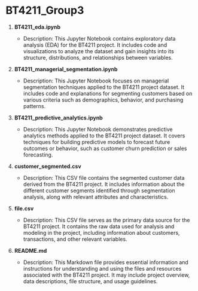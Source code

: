# BT4211_Group3

1. **BT4211_eda.ipynb**
   - Description: This Jupyter Notebook contains exploratory data analysis (EDA) for the BT4211 project. It includes code and visualizations to analyze the dataset and gain insights into its structure, distributions, and relationships between variables.
   
2. **BT4211_managerial_segmentation.ipynb**
   - Description: This Jupyter Notebook focuses on managerial segmentation techniques applied to the BT4211 project dataset. It includes code and explanations for segmenting customers based on various criteria such as demographics, behavior, and purchasing patterns.
   
3. **BT4211_predictive_analytics.ipynb**
   - Description: This Jupyter Notebook demonstrates predictive analytics methods applied to the BT4211 project dataset. It covers techniques for building predictive models to forecast future outcomes or behavior, such as customer churn prediction or sales forecasting.
   
4. **customer_segmented.csv**
   - Description: This CSV file contains the segmented customer data derived from the BT4211 project. It includes information about the different customer segments identified through segmentation analysis, along with relevant attributes and characteristics.
   
5. **file.csv**
   - Description: This CSV file serves as the primary data source for the BT4211 project. It contains the raw data used for analysis and modeling in the project, including information about customers, transactions, and other relevant variables.
   
6. **README.md**
   - Description: This Markdown file provides essential information and instructions for understanding and using the files and resources associated with the BT4211 project. It may include project overview, data descriptions, file structure, and usage guidelines.
